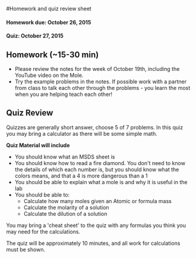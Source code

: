#Homework and quiz review sheet
#### Homework due: October 26, 2015
#### Quiz: October 27, 2015


## Homework (~15-30 min)

* Please review the notes for the week of October 19th, including the YouTube video on the Mole. 
* Try the example problems in the notes. If possible work with a partner from class to talk each other through the problems - you learn the most when you are helping teach each other!


## Quiz Review

Quizzes are generally short answer, choose 5 of 7 problems. In this quiz you may bring a calculator as there will be some simple math. 

**Quiz Material will include** 

* You should know what an MSDS sheet is
* You should know how to read a fire diamond. You don't need to know the details of which each number is, but you should know what the colors means, and that a 4 is more dangerous than a 1
* You should be able to explain what a mole is and why it is useful in the lab
* You should be able to:
    * Calculate how many moles given an Atomic or formula mass
    * Calculate the molarity of a solution
    * Calculate the dilution of a solution

You may bring a 'cheat sheet' to the quiz with any formulas you think you may need for the calculations. 

The quiz will be approximately 10 minutes, and all work for calculations must be shown. 